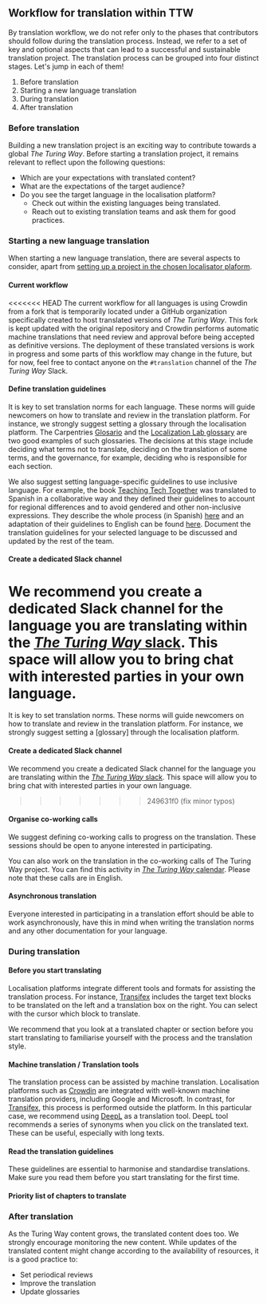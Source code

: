 ## Workflow for translation within TTW

By translation workflow, we do not refer only to the phases that contributors should follow during the translation process. Instead, we refer to a set of key and optional aspects that can lead to a successful and sustainable translation project. The translation process can be grouped into four distinct stages. Let's jump in each of them!

1. Before translation
2. Starting a new language translation
3. During translation
4. After translation

### Before translation

Building a new translation project is an exciting way to contribute towards a global _The Turing Way_. Before starting a translation project, it remains relevant to reflect upon the following questions:
- Which are your expectations with translated content?
- What are the expectations of the target audience?
- Do you see the target language in the localisation platform?
    - Check out within the existing languages being translated.
    - Reach out to existing translation teams and ask them for good practices.

### Starting a new language translation

When starting a new language translation, there are several aspects to consider, apart from [setting up a project in the chosen localisator plaform]().

#### Current workflow

<<<<<<< HEAD
The current workflow for all languages is using Crowdin from a fork that is temporarily located under a GitHub organization specifically created to host translated versions of _The Turing Way_.
This fork is kept updated with the original repository and Crowdin performs automatic machine translations that need review and approval before being accepted as definitive versions.
The deployment of these translated versions is work in progress and some parts of this workflow may change in the future, but for now, feel free to contact anyone on the `#translation` channel of the _The Turing Way_ Slack.


#### Define translation guidelines

It is key to set translation norms for each language.
These norms will guide newcomers on how to translate and review in the translation platform.
For instance, we strongly suggest setting a glossary through the localisation platform.
The Carpentries [Glosario](https://glosario.carpentries.org/) and the [Localization Lab glossary](https://www.localizationlab.org/glossaries) are two good examples of such glossaries.
The decisions at this stage include deciding what terms not to translate, deciding on the translation of some terms, and the governance, for example, deciding who is responsible for each section.

We also suggest setting language-specific guidelines to use inclusive language.
For example, the book [Teaching Tech Together](https://teachtogether.tech/) was translated to Spanish in a collaborative way and they defined their guidelines to account for regional differences and to avoid gendered and other non-inclusive expressions.
They describe the whole process (in Spanish) [here](https://teachtogether.tech/es/index.html#s:traduccion) and an adaptation of their guidelines to English can be found [here](https://github.com/gvwilson/teachtogether.tech#translations).
Document the translation guidelines for your selected language to be discussed and updated by the rest of the team.


#### Create a dedicated Slack channel

We recommend you create a dedicated Slack channel for the language you are translating within the [_The Turing Way_ slack](theturingway.slack.com).
This space will allow you to bring chat with interested parties in your own language.
=======
It is key to set translation norms. These norms will guide newcomers on how to translate and review in the translation platform. For instance, we strongly suggest setting a [glossary] through the localisation platform.

#### Create a dedicated Slack channel

We recommend you create a dedicated Slack channel for the language you are translating within the [_The Turing Way_ slack](theturingway.slack.com). This space will allow you to bring chat with interested parties in your own language.
>>>>>>> 249631f0 (fix minor typos)

#### Organise co-working calls

We suggest defining co-working calls to progress on the translation.
These sessions should be open to anyone interested in participating.

You can also work on the translation in the co-working calls of The Turing Way project.
You can find this activity in [_The Turing Way_ calendar](https://calendar.google.com/calendar?cid=dGhldHVyaW5nd2F5QGdtYWlsLmNvbQ).
Please note that these calls are in English.

#### Asynchronous translation

Everyone interested in participating in a translation effort should be able to work asynchronously, have this in mind when writing the translation norms and any other documentation for your language.

### During translation

#### Before you start translating

Localisation platforms integrate different tools and formats for assisting the translation process.
For instance, [Transifex](https://www.transifex.com/) includes the target text blocks to be translated on the left and a translation box on the right.
You can select with the cursor which block to translate.

We recommend that you look at a translated chapter or section before you start translating to familiarise yourself with the process and the translation style.

#### Machine translation / Translation tools

The translation process can be assisted by machine translation. Localisation platforms such as [Crowdin](https://crowdin.com/?gclid=CjwKCAiAvriMBhAuEiwA8Cs5ldEGwrOeDJtdY2kneF6vBXx8hYiXD1oJPcWB1SO0VBSTuz60AaDYUhoCj_8QAvD_BwE) are integrated with well-known machine translation providers, including Google and Microsoft. In contrast, for [Transifex](https://www.transifex.com/), this process is performed outside the platform. In this particular case, we recommend using [DeepL](https://www.deepl.com/) as a translation tool. DeepL tool recommends a series of synonyms when you click on the translated text. These can be useful, especially with long texts.

#### Read the translation guidelines

These guidelines are essential to harmonise and standardise translations.
Make sure you read them before you start translating for the first time.

#### Priority list of chapters to translate

### After translation

As the Turing Way content grows, the translated content does too. We strongly encourage monitoring the new content. While updates of the translated content might change according to the availability of resources, it is a good practice to:

* Set periodical reviews
* Improve the translation
* Update glossaries
